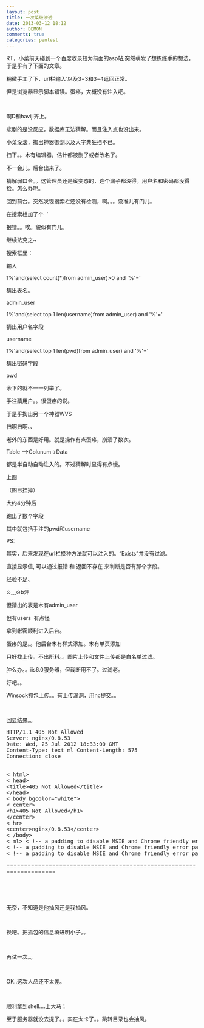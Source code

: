 ```yaml
---
layout: post
title: 一次菜级渗透
date: 2013-03-12 18:12
author: DEMON
comments: true
categories: pentest
---
```

RT，小菜前天碰到一个百度收录较为前面的asp站,突然萌发了想练练手的想法，于是乎有了下面的文章。

稍微手工了下，url栏输入’以及3=3和3=4返回正常。

但是浏览器显示脚本错误。蛋疼，大概没有注入吧。

&nbsp;

啊D和haviji齐上。

悲剧的是没反应，数据库无法猜解。而且注入点也没出来。

小菜没法，掏出神器御剑以及大字典狂扫不已。

扫下。。木有编辑器，估计都被删了或者改名了。

不一会儿。后台出来了。

猜解弱口令。。这管理员还是蛮变态的，连个漏子都没得。用户名和密码都没得捡。怎么办呢。

回到前台。突然发现搜索栏还没有检测，啊。。。没准儿有门儿。

在搜索栏加了个  ’

报错。。唉。貌似有门儿。

继续法克之~

搜索框里：

输入

1%'and(select count(*)from admin_user)&gt;0 and '%'='

猜出表名。

admin_user

1%'and(select top 1 len(username)from admin_user) and '%'='

猜出用户名字段

username

1%'and(select top 1 len(pwd)from admin_user) and '%'='

猜出密码字段

pwd

余下的就不一一列举了。

手注猜用户。。很蛋疼的说。

于是乎掏出另一个神器WVS

扫啊扫啊、、

老外的东西是好用。就是操作有点蛋疼，崩溃了数次。

Table –&gt;Colunum-&gt;Data

都是半自动自动注入的。不过猜解时显得有点慢。

上图

（图已挂掉）

大约4分钟后

跑出了数个字段

其中就包括手注的pwd和username

PS:

其实，后来发现在url栏换种方法就可以注入的。“Exists”并没有过滤。

直接显示值, 可以通过报错 和 返回不存在 来判断是否有那个字段。

经验不足、

⊙﹏⊙b汗

但猜出的表是木有admin_user

但有users  有点怪

拿到帐密顺利进入后台。

蛋疼的是。。他后台木有样式添加。木有单页添加

只好找上传。不出所料。。图片上传和文件上传都是白名单过滤。

肿么办。。iis6.0服务器，但截断用不了。过滤老。

好吧。。

Winsock抓包上传。。有上传漏洞，用nc提交。。

&nbsp;

回显结果。。

<pre class="brush:python;">
HTTP/1.1 405 Not Allowed 
Server: nginx/0.8.53 
Date: Wed, 25 Jul 2012 18:33:00 GMT 
Content-Type: text ml Content-Length: 575 
Connection: close


&lt; html&gt; 
&lt; head&gt;
&lt;title&gt;405 Not Allowed&lt;/title&gt;
&lt;/head&gt; 
&lt; body bgcolor="white"&gt; 
&lt; center&gt;
&lt;h1&gt;405 Not Allowed&lt;/h1&gt;
&lt;/center&gt;
&lt; hr&gt;
&lt;center&gt;nginx/0.8.53&lt;/center&gt; 
&lt; /body&gt; 
&lt; ml&gt; &lt; !-- a padding to disable MSIE and Chrome friendly error page --&gt; &lt; !-- a padding to disable MSIE and Chrome friendly error page --&gt; &lt; !-- a padding to disable MSIE and Chrome friendly error page --&gt; 
&lt; !-- a padding to disable MSIE and Chrome friendly error page --&gt; 
&lt; !-- a padding to disable MSIE and Chrome friendly error page --&gt; &lt; !-- a padding to disable MSIE and Chrome friendly error page --&gt;
</pre>

====================================================================

&nbsp;

&nbsp;

无奈，不知道是他抽风还是我抽风。

&nbsp;

换吧。把抓包的信息填进明小子。。

&nbsp;

再试一次。。

&nbsp;

OK..这次人品还不太差。

&nbsp;

顺利拿到shell….上大马；

至于服务器就没去提了。。实在太卡了。。跳转目录也会抽风。

&nbsp;
